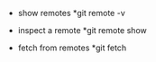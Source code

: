 - show remotes
*git remote -v

- inspect a remote
*git remote show <remote>

- fetch from remotes
*git fetch <remote>


